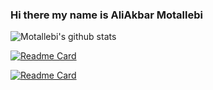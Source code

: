 ### Hi there my name is AliAkbar Motallebi

![Motallebi's github stats](https://github-readme-stats.vercel.app/api?username=aliakbarmotallebi&show_icons=true&theme=default&include_all_commits=true)


[![Readme Card](https://github-readme-stats.vercel.app/api/pin/?username=aliakbarmotallebi&repo=url-shortener)](https://github.com/aliakbarmotallebi/url-shortener)


[![Readme Card](https://github-readme-stats.vercel.app/api/pin/?username=aliakbarmotallebi&repo=noteyocto)](https://github.com/aliakbarmotallebi/noteyocto)

